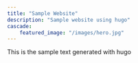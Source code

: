 ```yaml
---
title: "Sample Website"
description: "Sample website using hugo"
cascade:
    featured_image: "/images/hero.jpg"
---
```



This is the sample text generated with hugo
